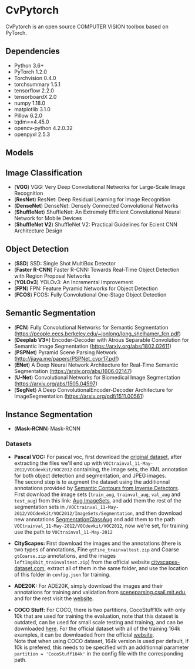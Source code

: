 # CvPytorch
CvPytorch is an open source COMPUTER VISION toolbox based on PyTorch.


## Dependencies
- Python 3.6+
- PyTorch 1.2.0
- Torchvision 0.4.0
- torchsummary 1.5.1
- tensorflow 2.2.0          
- tensorboardX 2.0
- numpy 1.18.0
- matplotlib 3.1.0
- Pillow 6.2.0
- tqdm==4.45.0
- opencv-python 4.2.0.32           
- openpyxl 2.5.3   

## Models 

## Image Classification
- (**VGG**) VGG: Very Deep Convolutional Networks for Large-Scale Image Recognition
- (**ResNet**) ResNet: Deep Residual Learning for Image Recognition
- (**DenseNet**) DenseNet: Densely Connected Convolutional Networks
- (**ShuffleNet**) ShuffleNet: An Extremely Efficient Convolutional Neural Network for Mobile Devices
- (**ShuffleNet V2**) ShuffleNet V2: Practical Guidelines for Ecient CNN Architecture Design

## Object Detection
- (**SSD**) SSD: Single Shot MultiBox Detector
- (**Faster R-CNN**) Faster R-CNN: Towards Real-Time Object Detection with Region Proposal Networks
- (**YOLOv3**) YOLOv3: An Incremental Improvement
- (**FPN**) FPN: Feature Pyramid Networks for Object Detection
- (**FCOS**) FCOS: Fully Convolutional One-Stage Object Detection

## Semantic Segmentation
- (**FCN**) Fully Convolutional Networks for Semantic Segmentation (https://people.eecs.berkeley.edu/~jonlong/long_shelhamer_fcn.pdf) 
- (**Deeplab V3+**) Encoder-Decoder with Atrous Separable Convolution for Semantic Image Segmentation (https://arxiv.org/abs/1802.02611)
- (**PSPNet**) Pyramid Scene Parsing Network (http://jiaya.me/papers/PSPNet_cvpr17.pdf) 
- (**ENet**) A Deep Neural Network Architecture for Real-Time Semantic Segmentation (https://arxiv.org/abs/1606.02147)
- (**U-Net**) Convolutional Networks for Biomedical Image Segmentation (https://arxiv.org/abs/1505.04597)
- (**SegNet**) A Deep ConvolutionalEncoder-Decoder Architecture for ImageSegmentation (https://arxiv.org/pdf/1511.00561)

## Instance Segmentation
- (**Mask-RCNN**) Mask-RCNN

### Datasets

- **Pascal VOC:** For pascal voc, first download the [original dataset](http://host.robots.ox.ac.uk/pascal/VOC/voc2012/VOCtrainval_11-May-2012.tar), after extracting the files we'll end up with `VOCtrainval_11-May-2012/VOCdevkit/VOC2012` containing, the image sets, the XML annotation for both object detection and segmentation, and JPEG images.\
The second step is to augment the dataset using the additionnal annotations provided by [Semantic Contours from Inverse Detectors](http://home.bharathh.info/pubs/pdfs/BharathICCV2011.pdf). First download the image sets (`train_aug`, `trainval_aug`, `val_aug` and `test_aug`) from this link: [Aug ImageSets](https://www.dropbox.com/sh/jicjri7hptkcu6i/AACHszvCyYQfINpRI1m5cNyta?dl=0&lst=), and  add them the rest of the segmentation sets in `/VOCtrainval_11-May-2012/VOCdevkit/VOC2012/ImageSets/Segmentation`, and then download new annotations [SegmentationClassAug](https://www.dropbox.com/s/oeu149j8qtbs1x0/SegmentationClassAug.zip?dl=0) and add them to the path `VOCtrainval_11-May-2012/VOCdevkit/VOC2012`, now we're set, for training use the path to `VOCtrainval_11-May-2012`

- **CityScapes:** First download the images and the annotations (there is two types of annotations, Fine `gtFine_trainvaltest.zip` and Coarse `gtCoarse.zip` annotations, and the images `leftImg8bit_trainvaltest.zip`) from the official website [cityscapes-dataset.com](https://www.cityscapes-dataset.com/downloads/), extract all of them in the same folder, and use the location of this folder in `config.json` for training.

- **ADE20K:** For ADE20K, simply download the images and their annotations for training and validation from [sceneparsing.csail.mit.edu](http://data.csail.mit.edu/places/ADEchallenge/ADEChallengeData2016.zip), and for the rest visit the [website](http://sceneparsing.csail.mit.edu/).


- **COCO Stuff:** For COCO, there is two partitions, CocoStuff10k with only 10k that are used for training the evaluation, note that this dataset is outdated, can be used for small scale testing and training, and can be downloaded [here](https://github.com/nightrome/cocostuff10k). For the official dataset with all of the training 164k examples, it can be downloaded from the official [website](http://cocodataset.org/#download).\
Note that when using COCO dataset, 164k version is used per default, if 10k is prefered, this needs to be specified with an additionnal parameter `partition = 'CocoStuff164k'` in the config file with the corresponding path.
